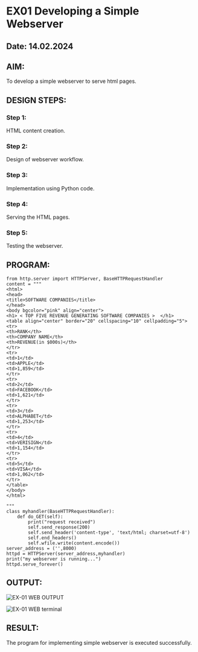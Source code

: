# EX01 Developing a Simple Webserver
## Date: 14.02.2024

## AIM:
To develop a simple webserver to serve html pages.

## DESIGN STEPS:
### Step 1: 
HTML content creation.

### Step 2:
Design of webserver workflow.

### Step 3:
Implementation using Python code.

### Step 4:
Serving the HTML pages.

### Step 5:
Testing the webserver.

## PROGRAM:
```
from http.server import HTTPServer, BaseHTTPRequestHandler
content = """
<html>
<head>
<title>SOFTWARE COMPANIES</title>
</head>
<body bgcolor="pink" align="center">
<h1> < TOP FIVE REVENUE GENERATING SOFTWARE COMPANIES >  </h1>
<table align="center" border="20" cellspacing="10" cellpadding="5">
<tr>
<th>RANK</th>
<th>COMPANY NAME</th>
<th>REVENUE(in $000s)</th>
</tr>
<tr>
<td>1</td>
<td>APPLE</td>
<td>1,859</td>
</tr>
<tr>
<td>2</td>
<td>FACEBOOK</td>
<td>1,621</td>
</tr>
<tr>
<td>3</td>
<td>ALPHABET</td>
<td>1,253</td>
</tr>
<tr>
<td>4</td>
<td>VERISIGN</td>
<td>1,154</td>
</tr>
<tr>
<td>5</td>
<td>VISA</td>
<td>1,062</td>
</tr>
</table>
</body>
</html>

"""
class myhandler(BaseHTTPRequestHandler):
    def do_GET(self):
        print("request received")
        self.send_response(200)
        self.send_header('content-type', 'text/html; charset=utf-8')
        self.end_headers()
        self.wfile.write(content.encode())
server_address = ('',8000)
httpd = HTTPServer(server_address,myhandler)
print("my webserver is running...")
httpd.serve_forever()
```










## OUTPUT:


![EX-01 WEB OUTPUT](https://github.com/Oviya24032K6/simplewebserver/assets/147139999/ee864305-e718-45fb-9e89-9c5c3fdef758)








![EX-01 WEB terminal](https://github.com/Oviya24032K6/simplewebserver/assets/147139999/ffaa3d5f-f7e8-42f5-9278-286fb4c512be)



## RESULT:
The program for implementing simple webserver is executed successfully.
